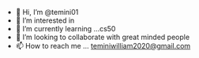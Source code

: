 - 👋 Hi, I’m @temini01
- 👀 I’m interested in 
- 🌱 I’m currently learning ...cs50
- 💞️ I’m looking to collaborate with great minded people 
- 📫 How to reach me ... teminiwilliam2020@gmail.com

